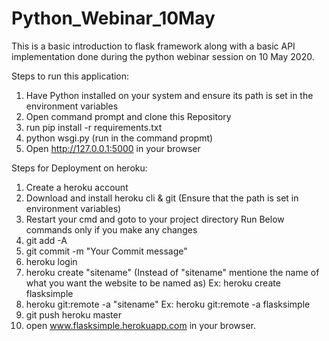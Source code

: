 # Python_Webinar_10May
This is a basic introduction to flask framework along with a basic API implementation done during the python webinar session on 10 May 2020.


Steps to run this application:

1. Have Python installed on your system and ensure its path is set in the environment variables
2. Open command prompt and clone this Repository
3. run pip install -r requirements.txt
4. python wsgi.py (run in the command propmt)
5. Open http://127.0.0.1:5000 in your browser

Steps for Deployment on heroku:

1. Create a heroku account
2. Download and install heroku cli & git (Ensure that the path is set in environment variables)
3. Restart your cmd and goto to your project directory
Run Below commands only if you make any changes
4. git add -A
5. git commit -m "Your Commit message"
6. heroku login
7. heroku create "sitename" (Instead of "sitename" mentione the name of what you want the website to be named as)
    Ex: heroku create flasksimple
8. heroku git:remote -a "sitename"
    Ex: heroku git:remote -a flasksimple
9. git push heroku master
10. open www.flasksimple.herokuapp.com in your browser.

